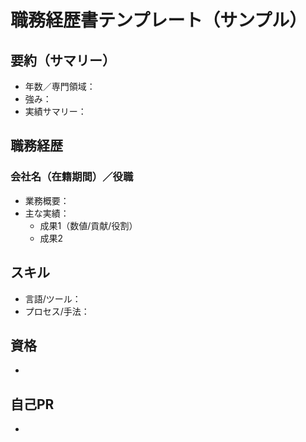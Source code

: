 # 職務経歴書テンプレート（サンプル）

## 要約（サマリー）
- 年数／専門領域：
- 強み：
- 実績サマリー：

## 職務経歴
### 会社名（在籍期間）／役職
- 業務概要：
- 主な実績：
  - 成果1（数値/貢献/役割）
  - 成果2

## スキル
- 言語/ツール：
- プロセス/手法：

## 資格
- 

## 自己PR
- 
